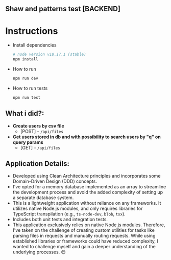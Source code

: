 ## Shaw and patterns test [BACKEND]

# Instructions
- Install dependencies
    ```bash
    # node version v18.17.1 (stable)
    npm install
    ```
- How to run 
    ```bash
    npm run dev
    ```
- How to run tests
    ```bash
    npm run test
    ```
## What i did?:

- **Create users by csv file**
    - [POST] - `/api/files`
- **Get users stored in db and with possibility to search users by "q" on query params**
    - [GET] - `/api/files`

## Application Details:
- Developed using Clean Architecture principles and incorporates some Domain-Driven Design (DDD) concepts.
- I've opted for a memory database implemented as an array to streamline the development process and avoid the added complexity of setting up a separate database system.
- This is a lightweight application without reliance on any frameworks. It utilizes native Node.js modules, and only requires libraries for TypeScript transpilation (e.g., `ts-node-dev`, `blob`, `tsx`).
- Includes both unit tests and integration tests.
- This application exclusively relies on native Node.js modules. Therefore, I've taken on the challenge of creating custom utilities for tasks like parsing files in requests and manually routing requests. While using established libraries or frameworks could have reduced complexity, I wanted to challenge myself and gain a deeper understanding of the underlying processes. 😊
